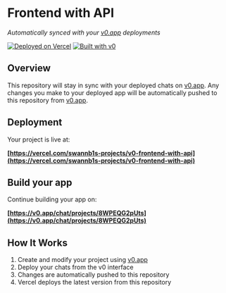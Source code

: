 # Frontend with API

*Automatically synced with your [v0.app](https://v0.app) deployments*

[![Deployed on Vercel](https://img.shields.io/badge/Deployed%20on-Vercel-black?style=for-the-badge&logo=vercel)](https://vercel.com/swannb1s-projects/v0-frontend-with-api)
[![Built with v0](https://img.shields.io/badge/Built%20with-v0.app-black?style=for-the-badge)](https://v0.app/chat/projects/8WPEQG2pUts)

## Overview

This repository will stay in sync with your deployed chats on [v0.app](https://v0.app).
Any changes you make to your deployed app will be automatically pushed to this repository from [v0.app](https://v0.app).

## Deployment

Your project is live at:

**[https://vercel.com/swannb1s-projects/v0-frontend-with-api](https://vercel.com/swannb1s-projects/v0-frontend-with-api)**

## Build your app

Continue building your app on:

**[https://v0.app/chat/projects/8WPEQG2pUts](https://v0.app/chat/projects/8WPEQG2pUts)**

## How It Works

1. Create and modify your project using [v0.app](https://v0.app)
2. Deploy your chats from the v0 interface
3. Changes are automatically pushed to this repository
4. Vercel deploys the latest version from this repository
